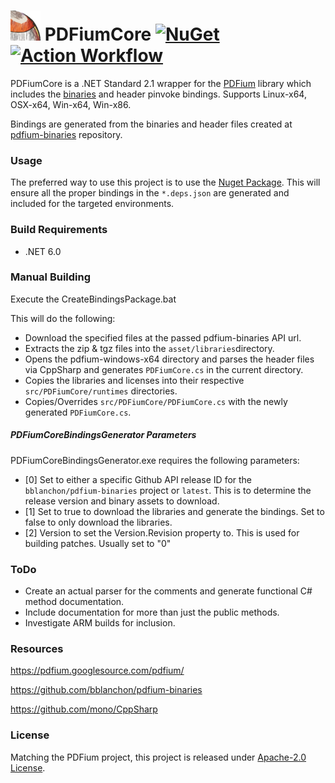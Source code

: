# <img src="./src/PDFiumCore/icon.png" width="48"> PDFiumCore [![NuGet](https://img.shields.io/nuget/v/PDFiumCore.svg?maxAge=60)](https://www.nuget.org/packages/PDFiumCore) [![Action Workflow](https://github.com/Dtronix/PDFiumCore/actions/workflows/dotnet.yml/badge.svg)](https://github.com/Dtronix/PDFiumCore/actions)

PDFiumCore is a .NET Standard 2.1 wrapper for the [PDFium](https://pdfium.googlesource.com/pdfium/) library which includes the [binaries](https://github.com/bblanchon/pdfium-binaries) and header pinvoke bindings.  Supports Linux-x64, OSX-x64, Win-x64, Win-x86.

Bindings are generated from the binaries and header files created at [pdfium-binaries](https://github.com/bblanchon/pdfium-binaries) repository.

### Usage

The preferred way to use this project is to use the [Nuget Package](https://www.nuget.org/packages/PDFiumCore).  This will ensure all the proper bindings in the `*.deps.json` are generated and included for the targeted environments.

### Build Requirements
- .NET 6.0

### Manual Building 

Execute the CreateBindingsPackage.bat

This will do the following:
 - Download the specified files at the passed pdfium-binaries API url.
 - Extracts the zip & tgz files into the `asset/libraries`directory.
 - Opens the pdfium-windows-x64 directory and parses the header files via CppSharp and generates ``PDFiumCore.cs`` in the current directory.
 - Copies the libraries and licenses into their respective ``src/PDFiumCore/runtimes`` directories.
 - Copies/Overrides ``src/PDFiumCore/PDFiumCore.cs`` with the newly generated ``PDFiumCore.cs``.

##### PDFiumCoreBindingsGenerator Parameters

PDFiumCoreBindingsGenerator.exe requires the following parameters:

 - [0] Set to either a specific Github API release ID for the `bblanchon/pdfium-binaries` project or `latest`. This is to determine the release version and binary assets to download.
 - [1] Set to true to download the libraries and generate the bindings.  Set to false to only download the libraries.
 - [2] Version to set the Version.Revision property to.  This is used for building patches. Usually set to "0"


### ToDo
 - Create an actual parser for the comments and generate functional C# method documentation.
 - Include documentation for more than just the public methods.
 - Investigate ARM builds for inclusion.

### Resources

https://pdfium.googlesource.com/pdfium/

https://github.com/bblanchon/pdfium-binaries

https://github.com/mono/CppSharp

### License
Matching the PDFium project, this project is released under [Apache-2.0 License](LICENSE).
